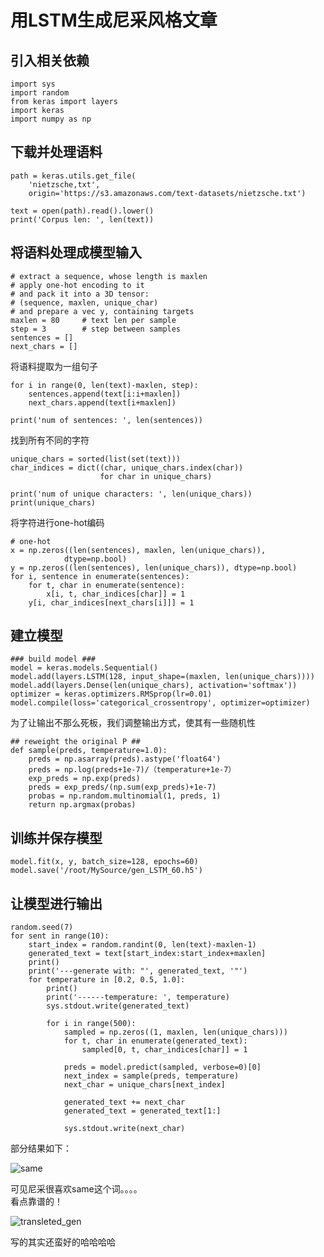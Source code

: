 
# 用LSTM生成尼采风格文章 

## 引入相关依赖

    import sys
    import random
    from keras import layers
    import keras
    import numpy as np

## 下载并处理语料

    path = keras.utils.get_file(
        'nietzsche,txt',
        origin='https://s3.amazonaws.com/text-datasets/nietzsche.txt')

    text = open(path).read().lower()
    print('Corpus len: ', len(text))

## 将语料处理成模型输入

    # extract a sequence, whose length is maxlen
    # apply one-hot encoding to it
    # and pack it into a 3D tensor:
    # (sequence, maxlen, unique_char)
    # and prepare a vec y, containing targets
    maxlen = 80     # text len per sample
    step = 3        # step between samples
    sentences = []
    next_chars = []

将语料提取为一组句子

    for i in range(0, len(text)-maxlen, step):
        sentences.append(text[i:i+maxlen])
        next_chars.append(text[i+maxlen])

    print('num of sentences: ', len(sentences))

找到所有不同的字符

    unique_chars = sorted(list(set(text)))
    char_indices = dict((char, unique_chars.index(char))
                        for char in unique_chars)

    print('num of unique characters: ', len(unique_chars))
    print(unique_chars)

将字符进行one-hot编码

    # one-hot
    x = np.zeros((len(sentences), maxlen, len(unique_chars)),
                dtype=np.bool)
    y = np.zeros((len(sentences), len(unique_chars)), dtype=np.bool)
    for i, sentence in enumerate(sentences):
        for t, char in enumerate(sentence):
            x[i, t, char_indices[char]] = 1
        y[i, char_indices[next_chars[i]]] = 1

## 建立模型

    ### build model ###
    model = keras.models.Sequential()
    model.add(layers.LSTM(128, input_shape=(maxlen, len(unique_chars))))
    model.add(layers.Dense(len(unique_chars), activation='softmax'))
    optimizer = keras.optimizers.RMSprop(lr=0.01)
    model.compile(loss='categorical_crossentropy', optimizer=optimizer)

为了让输出不那么死板，我们调整输出方式，使其有一些随机性

    ## reweight the original P ##
    def sample(preds, temperature=1.0):
        preds = np.asarray(preds).astype('float64')
        preds = np.log(preds+1e-7)/（temperature+1e-7）
        exp_preds = np.exp(preds)
        preds = exp_preds/(np.sum(exp_preds)+1e-7)
        probas = np.random.multinomial(1, preds, 1)
        return np.argmax(probas)

## 训练并保存模型

    model.fit(x, y, batch_size=128, epochs=60)
    model.save('/root/MySource/gen_LSTM_60.h5')

## 让模型进行输出

    random.seed(7)
    for sent in range(10):
        start_index = random.randint(0, len(text)-maxlen-1)
        generated_text = text[start_index:start_index+maxlen]
        print()
        print('---generate with: "', generated_text, '"')
        for temperature in [0.2, 0.5, 1.0]:
            print()
            print('------temperature: ', temperature)
            sys.stdout.write(generated_text)

            for i in range(500):
                sampled = np.zeros((1, maxlen, len(unique_chars)))
                for t, char in enumerate(generated_text):
                    sampled[0, t, char_indices[char]] = 1

                preds = model.predict(sampled, verbose=0)[0]
                next_index = sample(preds, temperature)
                next_char = unique_chars[next_index]

                generated_text += next_char
                generated_text = generated_text[1:]

                sys.stdout.write(next_char)

部分结果如下：

![same](http://q5ioolwed.bkt.clouddn.com/samesamesame.png)

可见尼采很喜欢same这个词。。。。  
看点靠谱的！  

![transleted_gen](http://q5ioolwed.bkt.clouddn.com/translated_gen.png)

写的其实还蛮好的哈哈哈哈